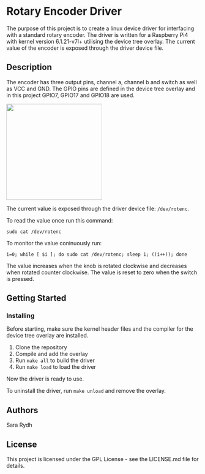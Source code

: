 # Rotary Encoder Driver
The purpose of this project is to create a linux device driver for interfacing
with a standard rotary encoder.
The driver is written for a Raspberry Pi4 with kernel version 6.1.21-v7l+
utilising the device tree overlay.
The current value of the encoder is exposed through the driver device file.

## Description
The encoder has three output pins, channel a, channel b and switch as well as
VCC and GND. The GPIO pins are defined in the device tree overlay and in this
project GPIO7, GPIO17 and GPIO18 are used.

[<img src="rotary_encoder.png" width="250"/>](rotary_encoder.png)

The current value is exposed through the driver device file: `/dev/rotenc`.

To read the value once run this command:

```
sudo cat /dev/rotenc
```

To monitor the value coninuously run:

```
i=0; while [ $i ]; do sudo cat /dev/rotenc; sleep 1; ((i++)); done
```

The value increases when the knob is rotated clockwise and decreases when
rotated counter clockwise. The value is reset to zero when the switch is
pressed.

## Getting Started

### Installing
Before starting, make sure the kernel header files and the compiler for the
device tree overlay are installed.

1. Clone the repository
1. Compile and add the overlay 
1. Run `make all` to build the driver
1. Run `make load` to load the driver

Now the driver is ready to use.

To uninstall the driver, run `make unload` and remove the overlay.

## Authors
Sara Rydh

## License
This project is licensed under the GPL License - see the LICENSE.md
file for details.
